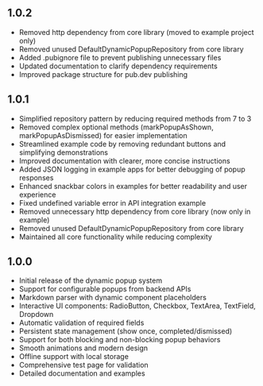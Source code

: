 ## 1.0.2

- Removed http dependency from core library (moved to example project only)
- Removed unused DefaultDynamicPopupRepository from core library
- Added .pubignore file to prevent publishing unnecessary files
- Updated documentation to clarify dependency requirements
- Improved package structure for pub.dev publishing

## 1.0.1

- Simplified repository pattern by reducing required methods from 7 to 3
- Removed complex optional methods (markPopupAsShown, markPopupAsDismissed) for easier implementation
- Streamlined example code by removing redundant buttons and simplifying demonstrations
- Improved documentation with clearer, more concise instructions
- Added JSON logging in example apps for better debugging of popup responses
- Enhanced snackbar colors in examples for better readability and user experience
- Fixed undefined variable error in API integration example
- Removed unnecessary http dependency from core library (now only in example)
- Removed unused DefaultDynamicPopupRepository from core library
- Maintained all core functionality while reducing complexity

## 1.0.0

- Initial release of the dynamic popup system
- Support for configurable popups from backend APIs
- Markdown parser with dynamic component placeholders
- Interactive UI components: RadioButton, Checkbox, TextArea, TextField, Dropdown
- Automatic validation of required fields
- Persistent state management (show once, completed/dismissed)
- Support for both blocking and non-blocking popup behaviors
- Smooth animations and modern design
- Offline support with local storage
- Comprehensive test page for validation
- Detailed documentation and examples